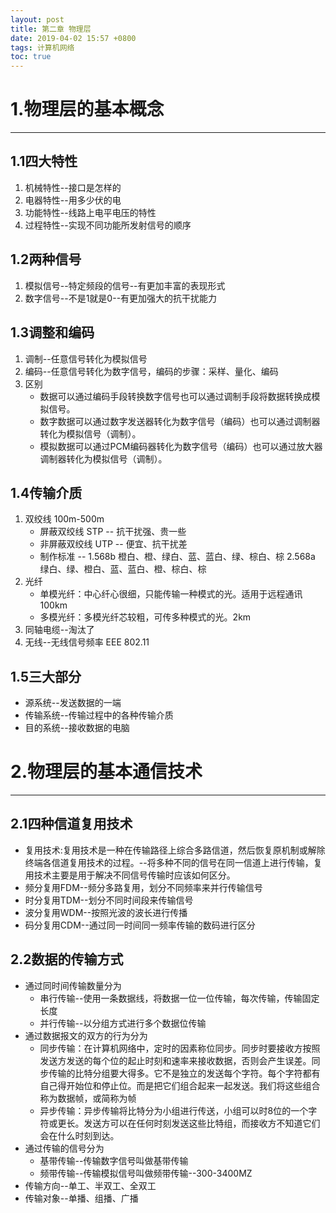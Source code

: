 ```yaml
---
layout: post
title: 第二章 物理层
date: 2019-04-02 15:57 +0800
tags: 计算机网络
toc: true
---
```

# 1.物理层的基本概念
***
## 1.1四大特性
1. 机械特性--接口是怎样的
2. 电器特性--用多少伏的电
3. 功能特性--线路上电平电压的特性
4. 过程特性--实现不同功能所发射信号的顺序
## 1.2两种信号
1. 模拟信号--特定频段的信号--有更加丰富的表现形式
2. 数字信号--不是1就是0--有更加强大的抗干扰能力
## 1.3调整和编码
1. 调制--任意信号转化为模拟信号
2. 编码--任意信号转化为数字信号，编码的步骤：采样、量化、编码
3. 区别
   + 数据可以通过编码手段转换数字信号也可以通过调制手段将数据转换成模拟信号。
   + 数字数据可以通过数字发送器转化为数字信号（编码）也可以通过调制器转化为模拟信号（调制）。
   + 模拟数据可以通过PCM编码器转化为数字信号（编码）也可以通过放大器调制器转化为模拟信号（调制）。
## 1.4传输介质
1. 双绞线 100m-500m
   + 屏蔽双绞线 STP -- 抗干扰强、贵一些
   + 非屏蔽双绞线 UTP -- 便宜、抗干扰差
   + 制作标准 -- 1.568b 橙白、橙、绿白、蓝、蓝白、绿、棕白、棕 2.568a 绿白、绿、橙白、蓝、蓝白、橙、棕白、棕
3. 光纤
   + 单模光纤：中心纤心很细，只能传输一种模式的光。适用于远程通讯  100km
   + 多模光纤：多模光纤芯较粗，可传多种模式的光。2km
4. 同轴电缆--淘汰了
5.  无线--无线信号频率 EEE 802.11
## 1.5三大部分
+ 源系统--发送数据的一端
+ 传输系统--传输过程中的各种传输介质
+ 目的系统--接收数据的电脑
# 2.物理层的基本通信技术
***
## 2.1四种信道复用技术
+ 复用技术:复用技术是一种在传输路径上综合多路信道，然后恢复原机制或解除终端各信道复用技术的过程。--将多种不同的信号在同一信道上进行传输，复用技术主要是用于解决不同信号传输时应该如何区分。
+ 频分复用FDM--频分多路复用，划分不同频率来并行传输信号
+ 时分复用TDM--划分不同时间段来传输信号
+ 波分复用WDM--按照光波的波长进行传播
+ 码分复用CDM--通过同一时间同一频率传输的数码进行区分
## 2.2数据的传输方式
+ 通过同时间传输数量分为
  * 串行传输--使用一条数据线，将数据一位一位传输，每次传输，传输固定长度
  * 并行传输--以分组方式进行多个数据位传输
+ 通过数据报文的双方的行为分为
  * 同步传输：在计算机网络中，定时的因素称位同步。同步时要接收方按照发送方发送的每个位的起止时刻和速率来接收数据，否则会产生误差。同步传输的比特分组要大得多。它不是独立的发送每个字符。每个字符都有自己得开始位和停止位。而是把它们组合起来一起发送。我们将这些组合称为数据帧，或简称为帧
  * 异步传输：异步传输将比特分为小组进行传送，小组可以时8位的一个字符或更长。发送方可以在任何时刻发送这些比特组，而接收方不知道它们会在什么时刻到达。
+ 通过传输的信号分为
  * 基带传输--传输数字信号叫做基带传输
  * 频带传输--传输模拟信号叫做频带传输--300-3400MZ
+ 传输方向--单工、半双工、全双工
+ 传输对象--单播、组播、广播
